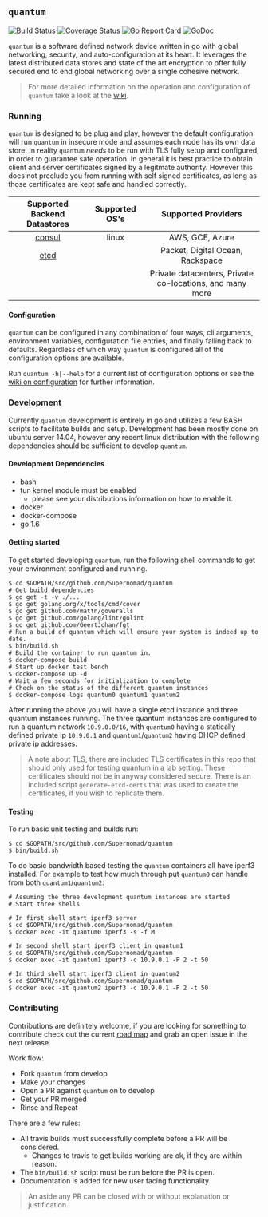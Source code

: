 ## `quantum`
[![Build Status](https://travis-ci.org/Supernomad/quantum.svg?branch=develop)](https://travis-ci.org/Supernomad/quantum) [![Coverage Status](https://coveralls.io/repos/github/Supernomad/quantum/badge.svg?branch=develop)](https://coveralls.io/github/Supernomad/quantum?branch=develop) [![Go Report Card](https://goreportcard.com/badge/github.com/Supernomad/quantum)](https://goreportcard.com/report/github.com/Supernomad/quantum) [![GoDoc](https://godoc.org/github.com/Supernomad/quantum?status.png)](https://godoc.org/github.com/Supernomad/quantum)

`quantum` is a software defined network device written in go with global networking, security, and auto-configuration at its heart. It leverages the latest distributed data stores and state of the art encryption to offer fully secured end to end global networking over a single cohesive network.

> For more detailed information on the operation and configuration of `quantum` take a look at the [wiki](https://github.com/Supernomad/quantum/wiki).

### Running
`quantum` is designed to be plug and play, however the default configuration will run `quantum` in insecure mode and assumes each node has its own data store. In reality `quantum` _needs_ to be run with TLS fully setup and configured, in order to guarantee safe operation. In general it is best practice to obtain client and server certificates signed by a legitmate authority. However this does not preclude you from running with self signed certificates, as long as those certificates are kept safe and handled correctly.

| Supported Backend Datastores | Supported OS's | Supported Providers |
|:------------------:|:----:|:---------:|
|[consul](https://consul.io)  | linux | AWS, GCE, Azure |
|[etcd](https://github.com/coreos/etcd)  | | Packet, Digital Ocean, Rackspace |
| | | Private datacenters, Private co-locations, and many more |

#### Configuration
`quantum` can be configured in any combination of four ways, cli arguments, environment variables, configuration file entries, and finally falling back to defaults. Regardless of which way `quantum` is configured all of the configuration options are available.

Run `quantum -h|--help` for a current list of configuration options or see the [wiki on configuration](https://github.com/Supernomad/quantum/wiki/Configuration) for further information.

### Development
Currently `quantum` development is entirely in go and utilizes a few BASH scripts to facilitate builds and setup. Development has been mostly done on ubuntu server 14.04, however any recent linux distribution with the following dependencies should be sufficient to develop `quantum`.

#### Development Dependencies
- bash
- tun kernel module must be enabled
  - please see your distributions information on how to enable it.
- docker
- docker-compose
- go 1.6

#### Getting started
To get started developing `quantum`, run the following shell commands to get your environment configured and running.

``` shell
$ cd $GOPATH/src/github.com/Supernomad/quantum
# Get build dependencies
$ go get -t -v ./...
$ go get golang.org/x/tools/cmd/cover
$ go get github.com/mattn/goveralls
$ go get github.com/golang/lint/golint
$ go get github.com/GeertJohan/fgt
# Run a build of quantum which will ensure your system is indeed up to date.
$ bin/build.sh
# Build the container to run quantum in.
$ docker-compose build
# Start up docker test bench
$ docker-compose up -d
# Wait a few seconds for initialization to complete
# Check on the status of the different quantum instances
$ docker-compose logs quantum0 quantum1 quantum2
```
After running the above you will have a single etcd instance and three quantum instances running. The three quantum instances are configured to run a quantum network `10.9.0.0/16`, with `quantum0` having a statically defined private ip `10.9.0.1` and `quantum1`/`quantum2` having DHCP defined private ip addresses.

> A note about TLS, there are included TLS certificates in this repo that should only used for testing quantum in a lab setting. These certificates should not be in anyway considered secure. There is an included script `generate-etcd-certs` that was used to create the certificates, if you wish to replicate them.

#### Testing
To run basic unit testing and builds run:

``` shell
$ cd $GOPATH/src/github.com/Supernomad/quantum
$ bin/build.sh
```

To do basic bandwidth based testing the `quantum` containers all have iperf3 installed. For example to test how much through put `quantum0` can handle from both `quantum1`/`quantum2`:

``` shell
# Assuming the three development quantum instances are started
# Start three shells

# In first shell start iperf3 server
$ cd $GOPATH/src/github.com/Supernomad/quantum
$ docker exec -it quantum0 iperf3 -s -f M

# In second shell start iperf3 client in quantum1
$ cd $GOPATH/src/github.com/Supernomad/quantum
$ docker exec -it quantum1 iperf3 -c 10.9.0.1 -P 2 -t 50

# In third shell start iperf3 client in quantum2
$ cd $GOPATH/src/github.com/Supernomad/quantum
$ docker exec -it quantum2 iperf3 -c 10.9.0.1 -P 2 -t 50
```

### Contributing
Contributions are definitely welcome, if you are looking for something to contribute check out the current [road map](https://github.com/Supernomad/quantum/milestones) and grab an open issue in the next release.

Work flow:

- Fork `quantum` from develop
- Make your changes
- Open a PR against `quantum` on to develop
- Get your PR merged
- Rinse and Repeat

There are a few rules:

- All travis builds must successfully complete before a PR will be considered.
  - Changes to travis to get builds working are ok, if they are within reason.
- The `bin/build.sh` script must be run before the PR is open.
- Documentation is added for new user facing functionality

> An aside any PR can be closed with or without explanation or justification.
